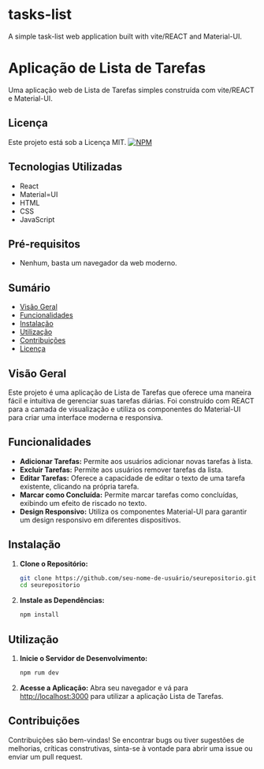# tasks-list
A simple task-list web application built with vite/REACT and Material-UI.

# Aplicação de Lista de Tarefas

Uma aplicação web de Lista de Tarefas simples construída com vite/REACT e Material-UI.

## Licença
Este projeto está sob a Licença MIT.
[![NPM](https://img.shields.io/npm/l/react)](https://github.com/euluisdev/tasks-list/blob/master/LICENSE)

## Tecnologias Utilizadas
- React
- Material=UI
- HTML
- CSS
- JavaScript

## Pré-requisitos
- Nenhum, basta um navegador da web moderno.

## Sumário
- [Visão Geral](#visão-geral)
- [Funcionalidades](#funcionalidades)
- [Instalação](#instalação)
- [Utilização](#utilização)
- [Contribuições](#contribuições)
- [Licença](#licença)

## Visão Geral

Este projeto é uma aplicação de Lista de Tarefas que oferece uma maneira fácil e intuitiva de gerenciar suas 
tarefas diárias. Foi construído com REACT para a camada de visualização e utiliza os componentes do Material-UI 
para criar uma interface moderna e responsiva.

## Funcionalidades

- **Adicionar Tarefas:** Permite aos usuários adicionar novas tarefas à lista.
- **Excluir Tarefas:** Permite aos usuários remover tarefas da lista.
- **Editar Tarefas:** Oferece a capacidade de editar o texto de uma tarefa existente, clicando na própria tarefa.
- **Marcar como Concluída:** Permite marcar tarefas como concluídas, exibindo um efeito de riscado no texto.
- **Design Responsivo:** Utiliza os componentes Material-UI para garantir um design responsivo em diferentes dispositivos.

## Instalação

1. **Clone o Repositório:**
    ```bash
    git clone https://github.com/seu-nome-de-usuário/seurepositorio.git
    cd seurepositorio
    ```

2. **Instale as Dependências:**
    ```bash
    npm install
    ```

## Utilização

1. **Inicie o Servidor de Desenvolvimento:**
    ```bash
    npm rum dev
    ```

2. **Acesse a Aplicação:**
    Abra seu navegador e vá para [http://localhost:3000](http://localhost:3000) para utilizar a aplicação Lista de Tarefas.

## Contribuições

Contribuições são bem-vindas! Se encontrar bugs ou tiver sugestões de melhorias, críticas construtivas, sinta-se à vontade para abrir uma issue ou enviar um pull request.


